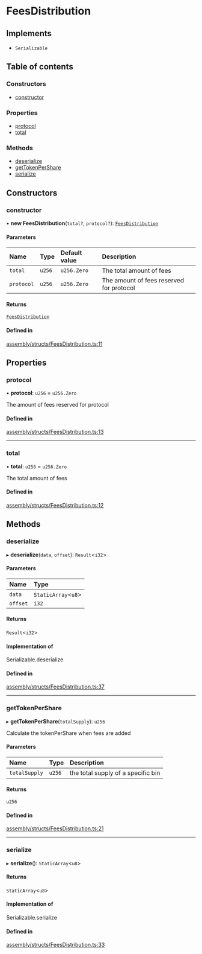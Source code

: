 # FeesDistribution

## Implements

- `Serializable`

## Table of contents

### Constructors

- [constructor](FeesDistribution.md#constructor)

### Properties

- [protocol](FeesDistribution.md#protocol)
- [total](FeesDistribution.md#total)

### Methods

- [deserialize](FeesDistribution.md#deserialize)
- [getTokenPerShare](FeesDistribution.md#gettokenpershare)
- [serialize](FeesDistribution.md#serialize)

## Constructors

### constructor

• **new FeesDistribution**(`total?`, `protocol?`): [`FeesDistribution`](FeesDistribution.md)

#### Parameters

| Name | Type | Default value | Description |
| :------ | :------ | :------ | :------ |
| `total` | `u256` | `u256.Zero` | The total amount of fees |
| `protocol` | `u256` | `u256.Zero` | The amount of fees reserved for protocol |

#### Returns

[`FeesDistribution`](FeesDistribution.md)

#### Defined in

[assembly/structs/FeesDistribution.ts:11](https://github.com/dusaprotocol/v1-core-confidencial/blob/b44ea92/assembly/structs/FeesDistribution.ts#L11)

## Properties

### protocol

• **protocol**: `u256` = `u256.Zero`

The amount of fees reserved for protocol

#### Defined in

[assembly/structs/FeesDistribution.ts:13](https://github.com/dusaprotocol/v1-core-confidencial/blob/b44ea92/assembly/structs/FeesDistribution.ts#L13)

___

### total

• **total**: `u256` = `u256.Zero`

The total amount of fees

#### Defined in

[assembly/structs/FeesDistribution.ts:12](https://github.com/dusaprotocol/v1-core-confidencial/blob/b44ea92/assembly/structs/FeesDistribution.ts#L12)

## Methods

### deserialize

▸ **deserialize**(`data`, `offset`): `Result`<`i32`\>

#### Parameters

| Name | Type |
| :------ | :------ |
| `data` | `StaticArray`<`u8`\> |
| `offset` | `i32` |

#### Returns

`Result`<`i32`\>

#### Implementation of

Serializable.deserialize

#### Defined in

[assembly/structs/FeesDistribution.ts:37](https://github.com/dusaprotocol/v1-core-confidencial/blob/b44ea92/assembly/structs/FeesDistribution.ts#L37)

___

### getTokenPerShare

▸ **getTokenPerShare**(`totalSupply`): `u256`

Calculate the tokenPerShare when fees are added

#### Parameters

| Name | Type | Description |
| :------ | :------ | :------ |
| `totalSupply` | `u256` | the total supply of a specific bin |

#### Returns

`u256`

#### Defined in

[assembly/structs/FeesDistribution.ts:21](https://github.com/dusaprotocol/v1-core-confidencial/blob/b44ea92/assembly/structs/FeesDistribution.ts#L21)

___

### serialize

▸ **serialize**(): `StaticArray`<`u8`\>

#### Returns

`StaticArray`<`u8`\>

#### Implementation of

Serializable.serialize

#### Defined in

[assembly/structs/FeesDistribution.ts:33](https://github.com/dusaprotocol/v1-core-confidencial/blob/b44ea92/assembly/structs/FeesDistribution.ts#L33)
